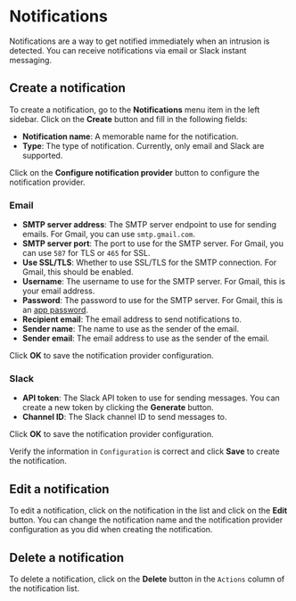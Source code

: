 # Notifications

Notifications are a way to get notified immediately when an intrusion is detected. You can receive notifications via email or Slack instant messaging.

## Create a notification

To create a notification, go to the **Notifications** menu item in the left sidebar. Click on the **Create** button and fill in the following fields:

- **Notification name**: A memorable name for the notification.
- **Type**: The type of notification. Currently, only email and Slack are supported.

Click on the **Configure notification provider** button to configure the notification provider.

### Email

- **SMTP server address**: The SMTP server endpoint to use for sending emails. For Gmail, you can use `smtp.gmail.com`.
- **SMTP server port**: The port to use for the SMTP server. For Gmail, you can use `587` for TLS or `465` for SSL.
- **Use SSL/TLS**: Whether to use SSL/TLS for the SMTP connection. For Gmail, this should be enabled.
- **Username**: The username to use for the SMTP server. For Gmail, this is your email address.
- **Password**: The password to use for the SMTP server. For Gmail, this is an [app password](https://support.google.com/accounts/answer/185833?hl=en).
- **Recipient email**: The email address to send notifications to.
- **Sender name**: The name to use as the sender of the email.
- **Sender email**: The email address to use as the sender of the email.

Click **OK** to save the notification provider configuration.

### Slack

- **API token**: The Slack API token to use for sending messages. You can create a new token by clicking the **Generate** button.
- **Channel ID**: The Slack channel ID to send messages to.

Click **OK** to save the notification provider configuration.

Verify the information in `Configuration` is correct and click **Save** to create the notification.

## Edit a notification

To edit a notification, click on the notification in the list and click on the **Edit** button. You can change the notification name and the notification provider configuration as you did when creating the notification.

## Delete a notification

To delete a notification, click on the **Delete** button in the `Actions` column of the notification list.
